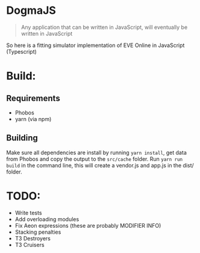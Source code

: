# DogmaJS

> Any application that can be written in JavaScript, will eventually be written in JavaScript

So here is a fitting simulator implementation of EVE Online in JavaScript (Typescript)

# Build:
## Requirements
- Phobos
- yarn (via npm)

## Building
Make sure all dependencies are install by running ```yarn install```, get data from Phobos and copy the output to the ```src/cache``` folder. Run ```yarn run build``` in the command line, this will create a vendor.js and app.js in the dist/ folder.

# TODO:
- Write tests
- Add overloading modules
- Fix Aeon expressions (these are probably MODIFIER INFO)
- Stacking penalties
- T3 Destroyers
- T3 Cruisers
